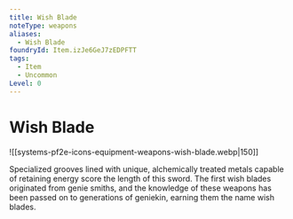 ```yaml
---
title: Wish Blade
noteType: weapons
aliases:
  - Wish Blade
foundryId: Item.izJe6GeJ7zEDPFTT
tags:
  - Item
  - Uncommon
Level: 0
---
```


# Wish Blade
![[systems-pf2e-icons-equipment-weapons-wish-blade.webp|150]]

Specialized grooves lined with unique, alchemically treated metals capable of retaining energy score the length of this sword. The first wish blades originated from genie smiths, and the knowledge of these weapons has been passed on to generations of geniekin, earning them the name wish blades.
